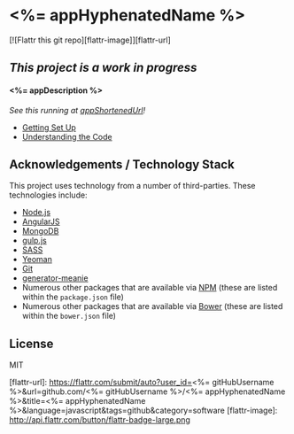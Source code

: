 # <%= appHyphenatedName %>

[![Flattr this git repo][flattr-image]][flattr-url]

## _**This project is a work in progress**_

#### <%= appDescription %>

_See this running at [appShortenedUrl][demo-url]!_

- [Getting Set Up](./docs/getting-set-up.md)
- [Understanding the Code](./docs/understanding-the-code.md)

## Acknowledgements / Technology Stack

This project uses technology from a number of third-parties. These technologies include:

- [Node.js][node-url]
- [AngularJS][angular-url]
- [MongoDB][mongo-url]
- [gulp.js][gulp-url]
- [SASS][sass-url]
- [Yeoman][yeoman-url]
- [Git][git-url]
- [generator-meanie][generator-meanie-url]
- Numerous other packages that are available via [NPM][npm-url] (these are listed within the `package.json` file)
- Numerous other packages that are available via [Bower][bower-url] (these are listed within the `bower.json` file)

## License

MIT



[flattr-url]: https://flattr.com/submit/auto?user_id=<%= gitHubUsername %>&url=github.com/<%= gitHubUsername %>/<%= appHyphenatedName %>&title=<%= appHyphenatedName %>&language=javascript&tags=github&category=software
[flattr-image]: http://api.flattr.com/button/flattr-badge-large.png

[demo-url]: <%= appCompleteUrl %>
[node-url]: http://nodejs.org/
[angular-url]: https://angularjs.org/
[mongo-url]: https://mongodb.org/
[gulp-url]: http://gulpjs.com/
[sass-url]: http://sass-lang.com/
[yeoman-url]: http://yeoman.io/
[git-url]: http://git-scm.com/
[generator-meanie-url]: https://github.com/levisl176/generator-meanie
[npm-url]: http://npmjs.org/
[bower-url]: http://bower.io/
